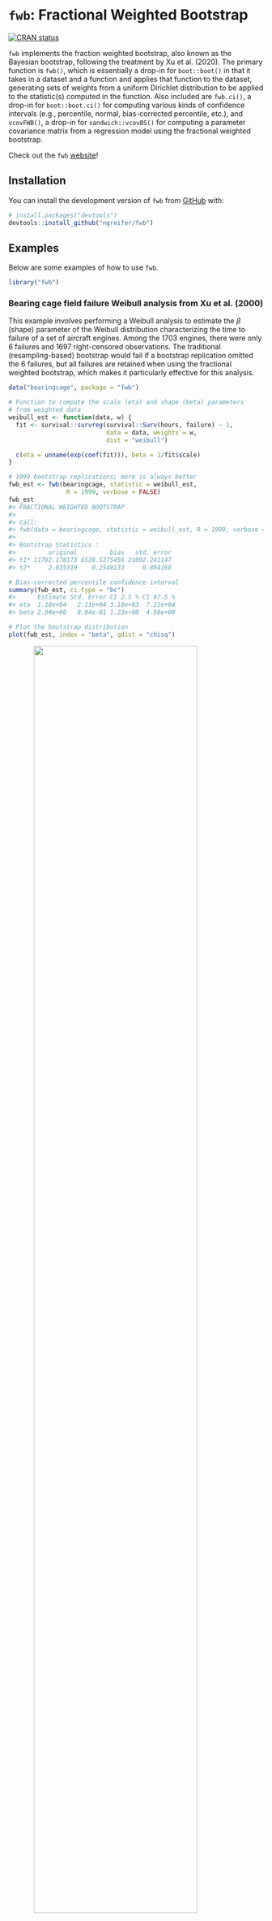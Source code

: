 
<!-- README.md is generated from README.Rmd. Please edit that file -->

# `fwb`: Fractional Weighted Bootstrap

<!-- badges: start -->

[![CRAN
status](https://www.r-pkg.org/badges/version/fwb)](https://CRAN.R-project.org/package=fwb)
<!-- badges: end -->

`fwb` implements the fraction weighted bootstrap, also known as the
Bayesian bootstrap, following the treatment by Xu et al. (2020). The
primary function is `fwb()`, which is essentially a drop-in for
`boot::boot()` in that it takes in a dataset and a function and applies
that function to the dataset, generating sets of weights from a uniform
Dirichlet distribution to be applied to the statistic(s) computed in the
function. Also included are `fwb.ci()`, a drop-in for `boot::boot.ci()`
for computing various kinds of confidence intervals (e.g., percentile,
normal, bias-corrected percentile, etc.), and `vcovFWB()`, a drop-in for
`sandwich::vcovBS()` for computing a parameter covariance matrix from a
regression model using the fractional weighted bootstrap.

Check out the `fwb` [website](https://ngreifer.github.io/fwb)!

## Installation

You can install the development version of `fwb` from
[GitHub](https://github.com/) with:

``` r
# install.packages("devtools")
devtools::install_github("ngreifer/fwb")
```

## Examples

Below are some examples of how to use `fwb`.

``` r
library("fwb")
```

### Bearing cage field failure Weibull analysis from Xu et al. (2000)

This example involves performing a Weibull analysis to estimate the
$\beta$ (shape) parameter of the Weibull distribution characterizing the
time to failure of a set of aircraft engines. Among the 1703 engines,
there were only 6 failures and 1697 right-censored observations. The
traditional (resampling-based) bootstrap would fail if a bootstrap
replication omitted the 6 failures, but all failures are retained when
using the fractional weighted bootstrap, which makes it particularly
effective for this analysis.

``` r
data("bearingcage", package = "fwb")

# Function to compute the scale (eta) and shape (beta) parameters
# from weighted data
weibull_est <- function(data, w) {
  fit <- survival::survreg(survival::Surv(hours, failure) ~ 1,
                           data = data, weights = w,
                           dist = "weibull")

  c(eta = unname(exp(coef(fit))), beta = 1/fit$scale)
}

# 1999 bootstrap replications; more is always better
fwb_est <- fwb(bearingcage, statistic = weibull_est,
                R = 1999, verbose = FALSE)
fwb_est
#> FRACTIONAL WEIGHTED BOOTSTRAP
#> 
#> Call:
#> fwb(data = bearingcage, statistic = weibull_est, R = 1999, verbose = FALSE)
#> 
#> Bootstrap Statistics :
#>         original         bias   std. error
#> t1* 11792.178173 6528.5275456 21092.241147
#> t2*     2.035319    0.2540133     0.894168

# Bias-corrected percentile confidence interval
summary(fwb_est, ci.type = "bc")
#>      Estimate Std. Error CI 2.5 % CI 97.5 %
#> eta  1.18e+04   2.11e+04 3.18e+03  7.21e+04
#> beta 2.04e+00   8.94e-01 1.23e+00  4.58e+00

# Plot the bootstrap distribution
plot(fwb_est, index = "beta", qdist = "chisq")
```

<img src="man/figures/README-unnamed-chunk-3-1.png" width="80%" style="display: block; margin: auto;" />

### Infertility logistic regression analysis using `infert` dataset

This example demonstrates using `vcovFWB()` to estimate standard errors
for the effect of spontaneous and induced abortions on infertility as
analyzed in Trichopoulos et al. (1976). Patients are organized into
matched sets of 3 patients each. We use a fixed effects logistic
regression to adjust for matched set membership (ignoring the potential
bias in this approach for the sake of the example). The traditional
bootstrap fails because many matched sets will fully omit either cases
or non-cases, leading to perfect prediction and the failure of the model
to converge, yielding invalid estimates. Because all units are retained
when using the fractional weighted bootstrap, the model always converges
and the estimates are reasonable.

``` r
data("infert")

fit <- glm(case ~ spontaneous + induced + factor(stratum),
           data = infert, family = quasibinomial())

library("lmtest")

# The traditional bootstrap fails
coeftest(fit, vcov = sandwich::vcovBS)[1:3,]
#>              Estimate   Std. Error       z value  Pr(>|z|)
#> (Intercept) -6.904101 4.472792e+19 -1.543577e-19 1.0000000
#> spontaneous  3.230286 3.167708e+06  1.019755e-06 0.9999992
#> induced      2.190303 3.102472e+06  7.059862e-07 0.9999994

# The fractional weighted bootstrap succeeds
coeftest(fit, vcov = vcovFWB)[1:3,]
#>              Estimate Std. Error   z value     Pr(>|z|)
#> (Intercept) -6.904101  1.8276925 -3.777496 1.584130e-04
#> spontaneous  3.230286  0.7277096  4.438976 9.038774e-06
#> induced      2.190303  0.6857453  3.194047 1.402932e-03
```

We can also perform cluster-robust inference by bootstrapping the
strata. (Note in this case the traditional bootstrap does fine, but the
fractional weighted bootstrap is still more accurate.)

``` r
# Including stratum membership as a clustering variable
coeftest(fit, vcov = vcovFWB, cluster = ~stratum)[1:3,]
#>              Estimate Std. Error   z value     Pr(>|z|)
#> (Intercept) -6.904101  1.6495855 -4.185355 2.847204e-05
#> spontaneous  3.230286  0.7628024  4.234761 2.287951e-05
#> induced      2.190303  0.6682861  3.277493 1.047335e-03
```

Let’s look more in-depth at the results of the traditional and
fractional weighted bootstrap by comparing the output of `fwb()` and
`boot::boot()`.

``` r
fit_fun <- function(data, w) {
  fit <- glm(case ~ spontaneous + induced + factor(stratum),
           data = data, weights = w, family = quasibinomial())
  coef(fit)[1:3]
}

boot_est <- boot::boot(infert, fit_fun, R = 999, stype = "f")
boot_est
#> 
#> ORDINARY NONPARAMETRIC BOOTSTRAP
#> 
#> 
#> Call:
#> boot::boot(data = infert, statistic = fit_fun, R = 999, stype = "f")
#> 
#> 
#> Bootstrap Statistics :
#>      original        bias     std. error
#> t1* -6.904101 -2.385907e+19 5.368296e+20
#> t2*  3.230286  4.072669e+13 2.952474e+14
#> t3*  2.190303  2.730053e+13 2.009225e+14

fwb_est <- fwb(infert, fit_fun, R = 999, verbose = FALSE)
fwb_est
#> FRACTIONAL WEIGHTED BOOTSTRAP
#> 
#> Call:
#> fwb(data = infert, statistic = fit_fun, R = 999, verbose = FALSE)
#> 
#> Bootstrap Statistics :
#>      original       bias std. error
#> t1* -6.904101 -1.6181838  1.8461133
#> t2*  3.230286  0.6611793  0.7424671
#> t3*  2.190303  0.5056567  0.6588132
```

Already the bias and standard errors indicate problems with the
traditional bootstrap. Let’s plot histograms of the estimates to see
where the failure is:

``` r
plot(boot_est, index = 2)
```

<img src="man/figures/README-unnamed-chunk-7-1.png" width="80%" style="display: block; margin: auto;" />

``` r
plot(fwb_est, index = 2)
```

<img src="man/figures/README-unnamed-chunk-8-1.png" width="80%" style="display: block; margin: auto;" />

It is clear that the estimates from the traditional bootstrap are
pathological, whereas the estimates from the fractional weighted
bootstrap are more reasonable. The non-normality of the fractional
weighted bootstrap distributions also suggests that the usual Wald-style
confidence intervals may not be accurate, and a percentil interval
should be computed instead.

## When to use the fractional weighted bootstrap

The fractional weighted bootstrap is uniformly more reliable than the
traditional bootstrap when a weighted statistic can be computed (though
this doesn’t mean the bootstrap is always valid). In most simple case,
both methods will yield the same results. In some pathological examples
like those above, the fractional weighted bootstrap dramatically
outperforms the traditional bootstrap. This will be true when running
regression models with sparse categorical variables either in the
outcome or among the predictors, for example, when estimating fixed
effects or when a binary outcome is rare. However, it is important to
know when a weighted statistic can be computed; for example, computing
the weighted median is not always straightforward, making the
traditional bootstrap potentially more useful for computing it. Still,
though, the fractional weighted bootstrap deserves a place in an
analysts toolbox.

## Related packages

-   `boot`, which provides the traditional bootstrap, including an
    interface that accepted frequency weights to compute weighted
    statistics, as was used above
-   `bayesboot`, which also provides functionality for the Bayesian
    bootstrap but does so in a more explicitly Bayesian fashion and with
    returned objects that are less consistent with those from `boot`

## Author

-   Noah Greifer (noah.greifer@gmail.com)

## References

Trichopoulos, D., Handanos, N., Danezis, J., Kalandidi, A. and
Kalapothaki, V. (1976), Induced Abortion and Secondary Infertility.
*BJOG: An International Journal of Obstetrics & Gynaecology*, 83,
645-650. <https://doi.org/10.1111/j.1471-0528.1976.tb00904.x>

Xu, L., Gotwalt, C., Hong, Y., King, C. B., & Meeker, W. Q. (2020).
Applications of the Fractional-Random-Weight Bootstrap. *The American
Statistician*, 74(4), 345–358.
<https://doi.org/10.1080/00031305.2020.1731599>
